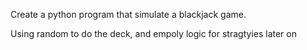 Create a python program that simulate a blackjack game.

Using random to do the deck, and empoly logic for stragtyies later on


